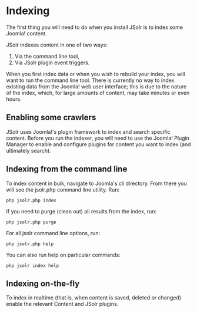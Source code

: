 # Indexing
The first thing you will need to do when you install JSolr is to index some Joomla! content.

JSolr indexes content in one of two ways:
1. Via the command line tool,
2. Via JSolr plugin event triggers.

When you first index data or when you wish to rebuild your index, you will want to run the command line tool. There is currently no way to index existing data from the Joomla! web user interface; this is due to the nature of the index, which, for large amounts of content, may take minutes or even hours.

## Enabling some crawlers
JSolr uses Joomla!'s plugin framework to index and search specific content. Before you run the indexer, you will need to use the Joomla! Plugin Manager to enable and configure plugins for content you want to index (and ultimately search).

## Indexing from the command line
To index content in bulk, navigate to Joomla's cli directory. From there you will see the jsolr.php command line utility.
Run:
```
php jsolr.php index
```
If you need to purge (clean out) all results from the index, run:
```
php jsolr.php purge
```
For all jsolr command line options, run:
```
php jsolr.php help
```
You can also run help on particular commands:
```
php jsolr index help
```

## Indexing on-the-fly
To index in realtime (that is, when content is saved, deleted or changed) enable the relevant Content and JSolr plugins.
